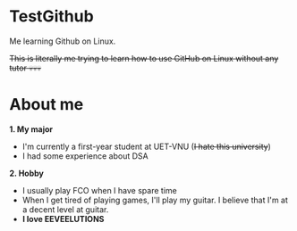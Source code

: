 # TestGithub

Me learning Github on Linux.

~~This is literally me trying to learn how to use GitHub on Linux without any tutor 💀💀💀~~

# About me

__1. My major__
- I'm currently a first-year student at UET-VNU (~~I hate this university~~)
- I had some experience about DSA

__2. Hobby__
- I usually play FCO when I have spare time
- When I get tired of playing games, I'll play my guitar. I believe that I'm at a decent level at guitar.
- __I love EEVEELUTIONS__
